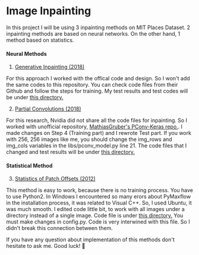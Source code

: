 # Image Inpainting

In this project I will be using 3 inpainting methods on MIT Places Dataset. 2 inpainting methods are based on neural networks. On the other hand, 1 method based on statistics.

#### Neural Methods
1. [Generative Inpainting (2018)](https://github.com/JiahuiYu/generative_inpainting)

For this approach I worked with the offical code and design. So I won't add the same codes to this repository. You can check code files from their Github and follow the steps for training. My test results and test codes will be under [this directory.](https://github.com/fzehracetin/Image-Inpainting/tree/master/Generative%20Inpainting)

2. [Partial Convolutions (2018)](https://github.com/NVIDIA/partialconv)

For this research, Nvidia did not share all the code files for inpainting. So I worked with unofficial repository, [MathiasGruber's PConv-Keras repo.](https://github.com/MathiasGruber/PConv-Keras). I made changes on Step 4 (Training part) and I rewrote Test part. If you work with 256, 256 images like me, you should change the img_rows and img_cols variables in the libs/pconv_model.py line 21. The code files that I changed and test results will be under [this directory.](https://github.com/fzehracetin/Image-Inpainting/tree/master/Partial%20Convolutions)

#### Statistical Method
3. [Statistics of Patch Offsets (2012)](https://github.com/Pranshu258/Image_Completion)

This method is easy to work, because there is no training process. You have to use Python2. In Windows I encountered so many erors about PyMaxflow in the installation process, it was related to Visual C++. So, I used Ubuntu, it was much smooth. I edited code little bit, to work with all images under a directory instead of a single image. Code file is under [this directory.](https://github.com/fzehracetin/Image-Inpainting/tree/master/Statistics%20of%20Patch%20Offsets) You must make changes in config.py. Code is very interwined with this file. So I didn't break this connection between them. 

If you have any question about implementation of this methods don't hesitate to ask me. Good luck! :stars:
